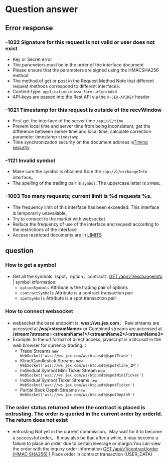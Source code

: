 # Question answer
## Error response
### -1022 Signature for this request is not valid or user does not exist 
 * Key or Secret error
 * The parameters must be in the order of the interface document
 * Please ensure that the parameters are signed using the HMACSHA256 method
 * The method of get or post in the Request Method Note that different request methods correspond to different interfaces.
 * Content-type: `application/x-www-form-urlencoded`
 * API-keys are passed into the Rest API via the `X-JEX-APIKEY` header

### -1021 Timestamp for this request is outside of the recvWindow
* First get the interface of the server time `/api/v1/time`
* Prevent local time and server time from being inconsistent, get the difference between server time and local time, calculate correction parameter timestamp `timestamp`
* Time synchronization security on the document address is[Timing security](./rest-api.md#timing-security) 
### -1121 Invalid symbol 
* Make sure the symbol is obtained from the `/api/v1/exchangeInfo` interface。
* The spelling of the trading pair is `symbol`. The uppercase letter is `SYMBOL`

### -1003 Too many requests; current limit is %d requests %s.
* The frequency limit of this interface has been exceeded. This interface is temporarily unavailable。
* Try to connect to the market with websocket 
* Reduce the frequency of use of the interface and request according to the restrictions of the interface
* Access restricted documents are in  [LIMITS](./rest-api.md#limits)

## question

### How to get a symbol
* Get all the symbols（spot，option，contract）[GET  /api/v1/exchangeInfo ](./rest-api.md#exchange-information) | symbol information:
  - `optionSymbols` Attribute is the trading pair of options
  - `contractSymbols` Attribute is a contract transaction pair
  - `spotSymbols` Attribute is a spot transaction pair


### How to connect websocket
* websocket the base endpoint is: **wss://ws.jex.com**， Raw streams are accessed at **/ws/\<streamName\>** or Combined streams are accessed at **/stream?streams=\<streamName1\>/\<streamName2\>/\<streamName3\>**
* Example: In the url format of direct access, javascript is a btcusdt in the web browser for currency trading.：
    - Trade Streams `new WebSocket('wss://ws.jex.com/ws/btcusdt@spotTrade')`
    - Kline/Candlestick Streams `new WebSocket('wss://ws.jex.com/ws/btcusdt@spotKline_1M')`
    - Individual Symbol Mini Ticker Stream `new WebSocket('wss://ws.jex.com/ws/btcusdt@spotMiniTicker')`
    - Individual Symbol Ticker Streams `new WebSocket('wss://ws.jex.com/ws/btcusdt@spotTicker')`
    - Partial Book Depth Streams `new WebSocket('wss://ws.jex.com/ws/btcusdt@spotDepth5')`

### The order status returned when the contract is placed is  entrusting. The order is queried in the current order by orderId. The return does not exist
* entrusting Not yet in the current commission，May wait for it to become a successful order。 It may also be that after a while, it may become a failure to place an order due to certain leverage or margin.You can view the order with the inquiry order information  [GET /api/v1/contract/order (HMAC SHA256)](./rest-api.md#place-order-in-contract-transactiontrade) | Place order in contract transaction (USER_DATA)

 


